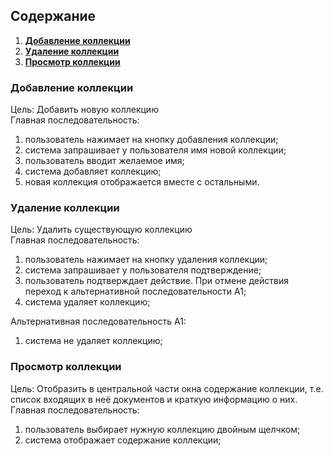 ## Содержание
1. **[Добавление коллекции](#addingColl)**
2. **[Удаление коллекции](#deletingColl)**
3. **[Просмотр коллекции](#showingColl)**

<a name="addingColl"></a>
### Добавление коллекции

Цель: Добавить новую коллекцию  
Главная последовательность:  
1. пользователь нажимает на кнопку добавления коллекции;
2. система запрашивает у пользователя имя новой коллекции;
3. пользователь вводит желаемое имя;
4. система добавляет коллекцию;
5. новая коллекция отображается вместе с остальными.

<a name="deletingColl"></a>
### Удаление коллекции

Цель: Удалить существующую коллекцию   
Главная последовательность:  
1. пользователь нажимает на кнопку удаления коллекции;
2. система запрашивает у пользователя подтверждение;
3. пользователь подтверждает действие. При отмене действия переход к альтернативной последовательности A1;
4. система удаляет коллекцию;

Альтернативная последовательность А1:  
1. система не удаляет коллекцию;


<a name="showingColl"></a>
### Просмотр коллекции

Цель: Отобразить в центральной части окна содержание коллекции, т.е. список входящих в неё документов и краткую информацию о них.  
Главная последовательность:  
1. пользователь выбирает нужную коллекцию двойным щелчком;
2. система отображает содержание коллекции;
